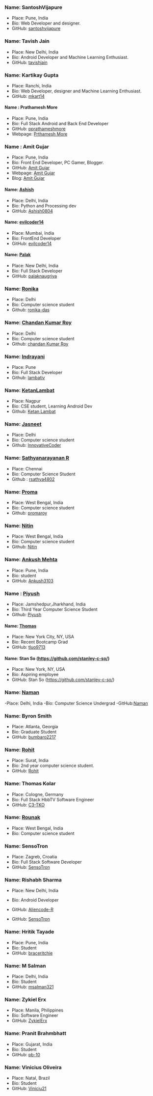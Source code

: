 ### Name: SantoshVijapure

- Place: Pune, India
- Bio: Web Developer and designer.
- GitHub: [santoshvijapure](https://github.com/santoshvijapure)

### Name: Tavish Jain

- Place: New Delhi, India
- Bio: Android Developer and Machine Learning Enthusiast.
- GitHub: [tavishjain](https://github.com/tavishjain)


### Name: Kartikay Gupta

- Place: Ranchi, India
- Bio: Web Developer, designer and Machine Learning Enthusiast.
- GitHub: [mkart14](https://github.com/mkart14)

#### Name : Prathamesh More

- Place: Pune, India
- Bio: Full Stack Android and Back End Developer
- GitHub: [pprathameshmore](https://github.com/pprathamesh)
- Webpage: [Prthamesh More](https://pprathameshmore.github.io)

### Name : Amit Gujar

- Place: Pune, India
- Bio: Front End Developer, PC Gamer, Blogger.
- GitHub: [Amit Gujar](https://github.com/AmitGujar)
- Webpage: [Amit Gujar](https://amitgujar.github.io/)
- Blog: [Amit Gujar](https://medium.com/@amitgujar19)

#### Name: [Ashish](https://github.com/Ashish0804)

- Place: Delhi, India
- Bio: Python and Processing dev
- GitHub: [Ashish0804](https://github.com/Ashish0804)


#### Name: [evilcoder14](https://github.com/evilcoder14)

- Place: Mumbai, India
- Bio: FrontEnd Developer
- GitHub: [evilcoder14](https://github.com/evilcoder14)

#### Name: [Palak](https://github.com/palaknaugriya)

- Place: New Delhi, India
- Bio: Full Stack Developer
- GitHub: [palaknaugriya](https://github.com/palaknaugriya)

### Name: [Ronika](https://github.com/ronika-das)

- Place: Delhi
- Bio: Computer science student
- Github: [ronika-das](https://github.com/ronika-das)


### Name: [Chandan Kumar Roy](https://github.com/chandan5362)

- Place: Delhi
- Bio: Computer science student
- Github: [chandan Kumar Roy](https://github.com/chandan5362)

### Name: [Indrayani](https://github.com/lambativ)

- Place: Pune
- Bio: Full Stack Developer
- Github: [lambativ](https://github.com/lambativ)

### Name: [KetanLambat](https://github.com/ketan-lambat)

- Place: Nagpur
- Bio: CSE student, Learning Android Dev
- Github: [Ketan Lambat](https://github.com/ketan-lambat)


### Name: [Jasneet](https://github.com/InnovativeCoder)

- Place: Delhi
- Bio: Computer science student
- Github: [InnovativeCoder](https://github.com/InnovativeCoder)

### Name: [Sathyanarayanan R](https://github.com/rsathya4802)

- Place: Chennai
- Bio: Computer Science Student
- Github : [rsathya4802](https://github.com/rsathya4802)

### Name: [Proma](https://github.com/promaroy)

- Place: West Bengal, India
- Bio: Computer science student
- Github: [promaroy](https://github.com/promaroy)

### Name: [Nitin](https://github.com/nitinsultania)

- Place: West Bengal, India
- Bio: Computer science student
- Github: [Nitin](https://github.com/nitinsultania)


### Name: [Ankush Mehta](https://github.com/Ankush3103)
- Place: Pune, India
- Bio: student
- GitHub: [Ankush3103](https://github.com/Ankush3103)
### Name : [Piyush](https://github.com/piyush072)

- Place: Jamshedpur,Jharkhand, India
- Bio: Third Year Computer Science Student
- Github: [Piyush](https://github.com/piyush072)


#### Name: [Thomas](https://github.com/tluo9713)

- Place: New York City, NY, USA
- Bio: Recent Bootcamp Grad
- GitHub: [tluo9713](https://github.com/tluo9713)


#### Name: Stan So (https://github.com/stanley-c-so/)
- Place: New York, NY, USA
- Bio: Aspiring employee
- GitHub: Stan So (https://github.com/stanley-c-so/)


### Name: [Naman](https://github.com/njain-01)
-Place: Delhi, India
-Bio: Computer Science Undergrad
-GitHub:[Naman](https://github.com/njain-01)


### Name: Byron Smith
 - Place: Atlanta, Georgia
 - Bio: Graduate Student
 - GitHub: [bumbaro2217](https://https://github.com/bumbaro2217)

### Name: [Rohit](https://github.com/rohitbakoliya)
 - Place: Surat, India
 - Bio: 2nd year computer science student.
 - GitHub: [Rohit](https://github.com/rohitbakoliya)

### Name: Thomas Kolar
 - Place: Cologne, Germany
 - Bio: Full Stack HbbTV Software Engineer
 - GitHub: [C3-TKO](https://github.com/C3-TKO)

### Name: [Rounak](https://github.com/ricky1812)

- Place: West Bengal, India
- Bio: Computer science student

### Name: SensoTron 
 - Place: Zagreb, Croatia
 - Bio: Full Stack Software Developer
 - GitHub: [SensoTron](https://github.com/PhysoTronic)

### Name: Rishabh Sharma
 - Place: New Delhi, India
 - Bio: Android Developer
 - GitHub: [Aliencode-R](https://github.com/Aliencode-R)

 - GitHub: [SensoTron](https://github.com/PhysoTronici)

### Name: Hritik Tayade
 - Place: Pune, India
 - Bio: Student
 - GitHub: [braceritchie](https://github.com/braceritchie)
 
 ### Name: M Salman
 - Place: Delhi, India
 - Bio: Student
 - GitHub: [msalman321](https://github.com/msalman321)

 ### Name: Zykiel Erx
 - Place: Manila, Philippines
 - Bio: Software Engineer
 - GitHub: [ZykielErx](https://github.com/ZykielErx)
 ### Name: Pranit Brahmbhatt
 - Place: Gujarat, India
 - Bio: Student
 - GitHub: [pb-10](https://github.com/pb-10)
### Name: Vinicius Oliveira
 - Place: Natal, Brazil
 - Bio: Student
 - GitHub: [Viniciu21](https://github.com/viniciu21)
